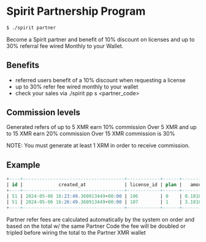 # Spirit Partnership Program

```bash
$ ./spirit partner
```
Become a Spirit partner and benefit of 10% discount on licenses and up to 30% referral fee wired Monthly to your Wallet.

## Benefits
- referred users benefit of a 10% discount when requesting a license
- up to 30% refer fee wired monthly to your wallet
- check your sales via ./spirit pp s <partner_code>

## Commission levels
Generated refers of up to 5 XMR earn 10% commission
Over 5 XMR and up to 15 XMR earn 20% commission
Over 15 XMR commission is 30%

NOTE: You must generate at least 1 XRM in order to receive commission.

## Example
```sql
+----+-------------------------------------+------------+------+------------+-------------+----------+-----------------------+
| id |             created_at              | license_id | plan |   amount   | commission  | referred | partner_referral_code |
+----+-------------------------------------+------------+------+------------+-------------+----------+-----------------------+
| 51 | 2024-05-06 16:23:49.360913449+00:00 | 106        | 0    | 0.18108999 | 0.018108999 | 1        | spirit_aea01          |
| 51 | 2024-05-06 16:26:49.360913449+00:00 | 107        | 1    | 3.18108999 | 0.318108999 | 1        | spirit_aea02          |
+----+-------------------------------------+------------+------+------------+-------------+----------+-----------------------+
```
Partner refer fees are calculated automatically by the system on order and based on the total w/ the same Partner Code the fee will be doubled or tripled before wiring the total to the Partner XMR wallet

